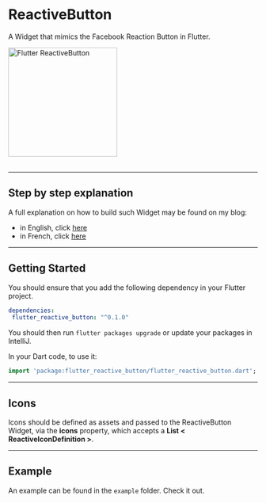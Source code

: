 # ReactiveButton

A Widget that mimics the Facebook Reaction Button in Flutter.

<img src="https://github.com/boeledi/flutter_reactive_button/reactive_button.gif" width="220" alt="Flutter ReactiveButton" />
<br/><br/>

---
## Step by step explanation

A full explanation on how to build such Widget may be found on my blog:

* in English, click [here](https://www.didierboelens.com/2018/09/reactive-button/)
* in French, click [here](https://www.didierboelens.com/fr/2018/09/reactive-button/)

---
## Getting Started

You should ensure that you add the following dependency in your Flutter project.
```yaml
dependencies:
 flutter_reactive_button: "^0.1.0"
```

You should then run `flutter packages upgrade` or update your packages in IntelliJ.

In your Dart code, to use it:
```dart
import 'package:flutter_reactive_button/flutter_reactive_button.dart';
```

---
## Icons

Icons should be defined as assets and passed to the ReactiveButton Widget, via the **icons** property, which accepts a **List < ReactiveIconDefinition >**.

---
## Example

An example can be found in the `example` folder.  Check it out.

